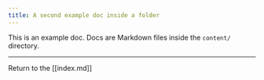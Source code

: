 ```yaml
---
title: A second example doc inside a folder
---
```

This is an example doc. Docs are Markdown files inside the `content/` directory.

---

Return to the [[index.md]]